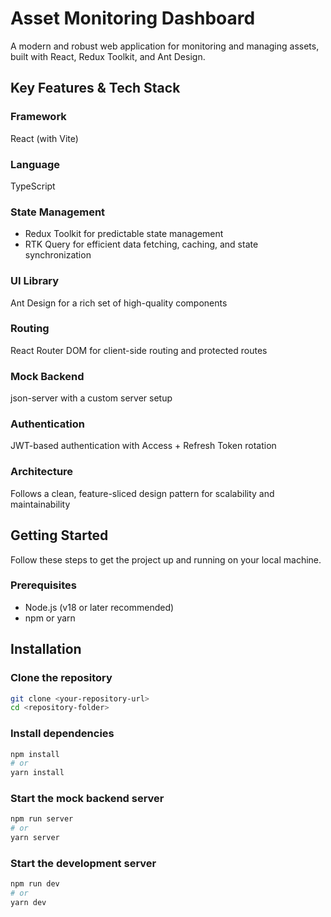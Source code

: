# Asset Monitoring Dashboard

A modern and robust web application for monitoring and managing assets, built with React, Redux Toolkit, and Ant Design.

## Key Features & Tech Stack

### Framework

React (with Vite)

### Language

TypeScript

### State Management

- Redux Toolkit for predictable state management
- RTK Query for efficient data fetching, caching, and state synchronization

### UI Library

Ant Design for a rich set of high-quality components

### Routing

React Router DOM for client-side routing and protected routes

### Mock Backend

json-server with a custom server setup

### Authentication

JWT-based authentication with Access + Refresh Token rotation

### Architecture

Follows a clean, feature-sliced design pattern for scalability and maintainability

## Getting Started

Follow these steps to get the project up and running on your local machine.

### Prerequisites

- Node.js (v18 or later recommended)
- npm or yarn

## Installation

### Clone the repository

```bash
git clone <your-repository-url>
cd <repository-folder>
```

### Install dependencies

```bash
npm install
# or
yarn install
```

### Start the mock backend server

```bash
npm run server
# or
yarn server
```

### Start the development server

```bash
npm run dev
# or
yarn dev
```

